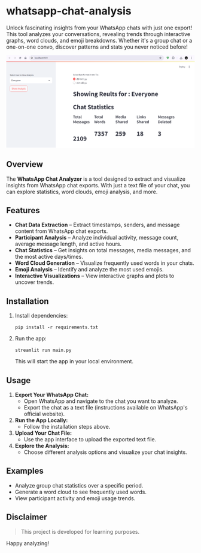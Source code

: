 # whatsapp-chat-analysis
Unlock fascinating insights from your WhatsApp chats with just one export! This tool analyzes your conversations, revealing trends through interactive graphs, word clouds, and emoji breakdowns. Whether it's a group chat or a one-on-one convo, discover patterns and stats you never noticed before!

![WhatsApp Chat Analyzer](./demo.png)

## Overview
The **WhatsApp Chat Analyzer** is a tool designed to extract and visualize insights from WhatsApp chat exports. With just a text file of your chat, you can explore statistics, word clouds, emoji analysis, and more.

## Features
- **Chat Data Extraction** – Extract timestamps, senders, and message content from WhatsApp chat exports.
- **Participant Analysis** – Analyze individual activity, message count, average message length, and active hours.
- **Chat Statistics** – Get insights on total messages, media messages, and the most active days/times.
- **Word Cloud Generation** – Visualize frequently used words in your chats.
- **Emoji Analysis** – Identify and analyze the most used emojis.
- **Interactive Visualizations** – View interactive graphs and plots to uncover trends.

## Installation
1. Install dependencies:
   ```shell
   pip install -r requirements.txt
   ```
2. Run the app:
   ```shell
   streamlit run main.py
   ```
   This will start the app in your local environment.

## Usage
1. **Export Your WhatsApp Chat:**
   - Open WhatsApp and navigate to the chat you want to analyze.
   - Export the chat as a text file (instructions available on WhatsApp's official website).
2. **Run the App Locally:**
   - Follow the installation steps above.
3. **Upload Your Chat File:**
   - Use the app interface to upload the exported text file.
4. **Explore the Analysis:**
   - Choose different analysis options and visualize your chat insights.

## Examples
- Analyze group chat statistics over a specific period.
- Generate a word cloud to see frequently used words.
- View participant activity and emoji usage trends.

## Disclaimer
> This project is developed for learning purposes. 

Happy analyzing!

